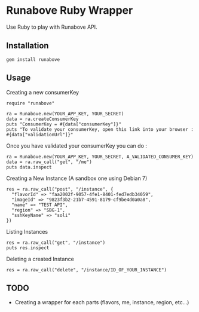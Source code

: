 # Runabove Ruby Wrapper

Use Ruby to play with Runabove API.

## Installation

`gem install runabove`

## Usage

Creating a new consumerKey

```
require "runabove"

ra = Runabove.new(YOUR_APP_KEY, YOUR_SECRET)
data = ra.createConsumerKey
puts "ConsumerKey = #{data["consumerKey"]}"
puts "To validate your consumerKey, open this link into your browser : #{data["validationUrl"]}"
```

Once you have validated your consumerKey you can do :

```
ra = Runabove.new(YOUR_APP_KEY, YOUR_SECRET, A_VALIDATED_CONSUMER_KEY)
data = ra.raw_call("get", "/me")
puts data.inspect
```

Creating a New Instance (A sandbox one using Debian 7)

```
res = ra.raw_call("post", "/instance", { 
  "flavorId" => "faa2002f-9057-4fe1-8401-fed7edb34059", 
  "imageId" => "9823f3b2-21b7-4591-8179-cf9be4d0a0a8", 
  "name" => "TEST API", 
  "region" => "SBG-1", 
  "sshKeyName" => "soli" 
})
```

Listing Instances

```
res = ra.raw_call("get", "/instance")
puts res.inspect
```

Deleting a created Instance

```
res = ra.raw_call("delete", "/instance/ID_OF_YOUR_INSTANCE")
```

## TODO

* Creating a wrapper for each parts (flavors, me, instance, region, etc...)
